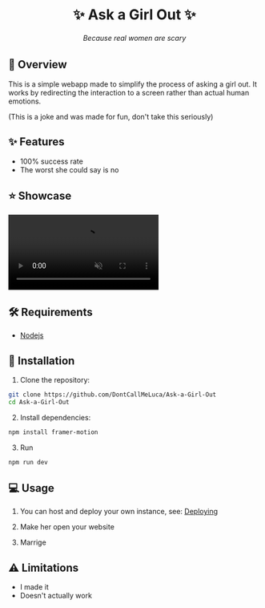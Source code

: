 <h1 align="center">✨ Ask a Girl Out ✨</h1>

<h6 align="center"><em>Because real women are scary</em></h6>

## 📝 Overview

This is a simple webapp made to simplify the process of asking a girl out. It works by redirecting the interaction to a screen rather than actual human emotions.

(This is a joke and was made for fun, don't take this seriously)

## ✨ Features

- 100% success rate
- The worst she could say is no

## ⭐ Showcase

<video src="https://github.com/DontCallMeLuca/Ask-a-Girl-Out/blob/main/GreatestDesign.mp4" controls="controls" muted="muted" style="max-width:1080px">
</video>

## 🛠 Requirements

- [Nodejs](https://nodejs.org/en)

## 🚀 Installation

1. Clone the repository:

```sh
git clone https://github.com/DontCallMeLuca/Ask-a-Girl-Out
cd Ask-a-Girl-Out
```

2. Install dependencies:

```sh
npm install framer-motion
```

3. Run

```sh
npm run dev
```

## 💻 Usage

1. You can host and deploy your own instance, see: [Deploying](https://nextjs.org/docs/pages/building-your-application/deploying)

2. Make her open your website

3. Marrige

## ⚠ Limitations

- I made it
- Doesn't actually work

